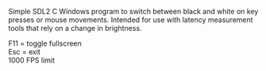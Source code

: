 Simple SDL2 C Windows program to switch between black and white on key presses or mouse movements. Intended for use with latency measurement tools that rely on a change in brightness.

F11 = toggle fullscreen  
Esc = exit  
1000 FPS limit
